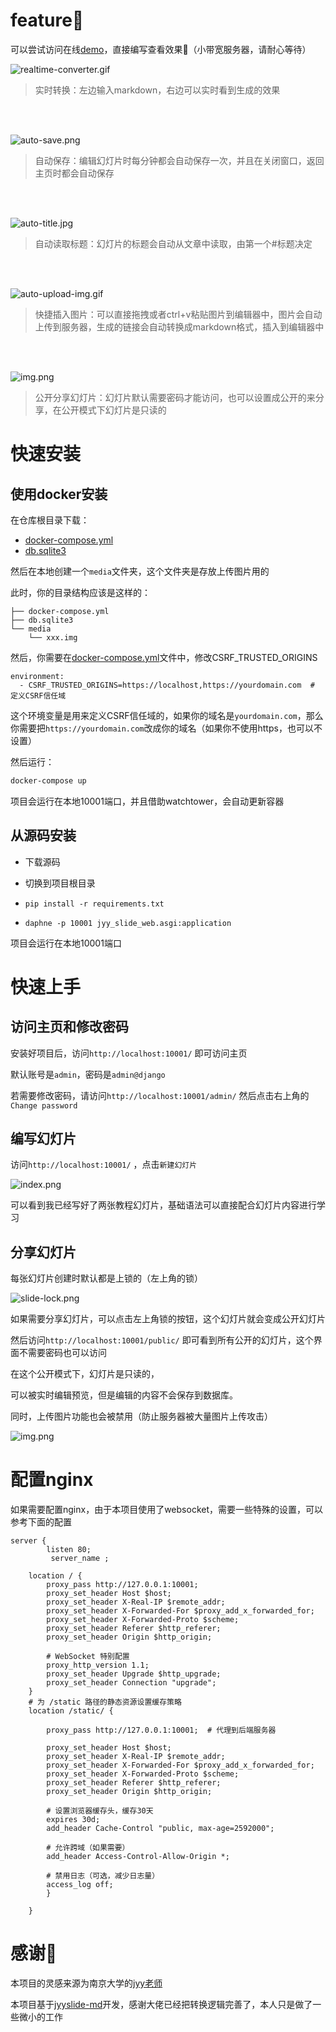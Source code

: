 # feature🚀
可以尝试访问在线[demo](http://slide.yuyu.pub/public/)，直接编写查看效果👀（小带宽服务器，请耐心等待）

![realtime-converter.gif](staticfiles/img/realtime-converter.gif)
> 实时转换：左边输入markdown，右边可以实时看到生成的效果

<br><br>

![auto-save.png](staticfiles/img/auto-save.png)
> 自动保存：编辑幻灯片时每分钟都会自动保存一次，并且在关闭窗口，返回主页时都会自动保存

<br><br>


![auto-title.jpg](staticfiles/img/auto-title.jpg)
> 自动读取标题：幻灯片的标题会自动从文章中读取，由第一个#标题决定

<br><br>


![auto-upload-img.gif](staticfiles/img/auto-upload-img.gif)
> 快捷插入图片：可以直接拖拽或者ctrl+v粘贴图片到编辑器中，图片会自动上传到服务器，生成的链接会自动转换成markdown格式，插入到编辑器中

<br><br>


![img.png](staticfiles/img/public-mode.png)
> 公开分享幻灯片：幻灯片默认需要密码才能访问，也可以设置成公开的来分享，在公开模式下幻灯片是只读的


# 快速安装

## 使用docker安装

在仓库根目录下载：

- [docker-compose.yml](docker-compose.yml)
- [db.sqlite3](db.sqlite3)

然后在本地创建一个`media`文件夹，这个文件夹是存放上传图片用的

此时，你的目录结构应该是这样的：

```
├── docker-compose.yml
├── db.sqlite3
└── media
    └── xxx.img
```
然后，你需要在[docker-compose.yml](docker-compose.yml)文件中，修改CSRF_TRUSTED_ORIGINS
```
environment:
  - CSRF_TRUSTED_ORIGINS=https://localhost,https://yourdomain.com  # 定义CSRF信任域

```
这个环境变量是用来定义CSRF信任域的，如果你的域名是`yourdomain.com`，那么你需要把`https://yourdomain.com`改成你的域名（如果你不使用https，也可以不设置）


然后运行：

```bash
docker-compose up
```

项目会运行在本地10001端口，并且借助watchtower，会自动更新容器

## 从源码安装

- 下载源码

- 切换到项目根目录

- `pip install -r requirements.txt`

- `daphne -p 10001 jyy_slide_web.asgi:application`

项目会运行在本地10001端口


# 快速上手

## 访问主页和修改密码
安装好项目后，访问`http://localhost:10001/` 即可访问主页

默认账号是`admin`，密码是`admin@django`

若需要修改密码，请访问`http://localhost:10001/admin/` 然后点击右上角的`Change password`

## 编写幻灯片
访问`http://localhost:10001/` ，点击`新建幻灯片`

![index.png](staticfiles/img/index.png)

可以看到我已经写好了两张教程幻灯片，基础语法可以直接配合幻灯片内容进行学习

## 分享幻灯片
每张幻灯片创建时默认都是上锁的（左上角的锁）

![slide-lock.png](staticfiles/img/slide-lock.png)

如果需要分享幻灯片，可以点击左上角锁的按钮，这个幻灯片就会变成公开幻灯片

然后访问`http://localhost:10001/public/` 即可看到所有公开的幻灯片，这个界面不需要密码也可以访问

在这个公开模式下，幻灯片是只读的，

可以被实时编辑预览，但是编辑的内容不会保存到数据库。

同时，上传图片功能也会被禁用（防止服务器被大量图片上传攻击）

![img.png](staticfiles/img/public-mode.png)

# 配置nginx

如果需要配置nginx，由于本项目使用了websocket，需要一些特殊的设置，可以参考下面的配置

```nginx
server {
        listen 80;
         server_name ;

    location / {
        proxy_pass http://127.0.0.1:10001;
        proxy_set_header Host $host;
        proxy_set_header X-Real-IP $remote_addr;
        proxy_set_header X-Forwarded-For $proxy_add_x_forwarded_for;
        proxy_set_header X-Forwarded-Proto $scheme;
        proxy_set_header Referer $http_referer;
        proxy_set_header Origin $http_origin;

        # WebSocket 特别配置
        proxy_http_version 1.1;
        proxy_set_header Upgrade $http_upgrade;
        proxy_set_header Connection "upgrade";
    }
    # 为 /static 路径的静态资源设置缓存策略
    location /static/ {

        proxy_pass http://127.0.0.1:10001;  # 代理到后端服务器
        
        proxy_set_header Host $host;
        proxy_set_header X-Real-IP $remote_addr;
        proxy_set_header X-Forwarded-For $proxy_add_x_forwarded_for;
        proxy_set_header X-Forwarded-Proto $scheme;
        proxy_set_header Referer $http_referer;
        proxy_set_header Origin $http_origin;
        
        # 设置浏览器缓存头，缓存30天
        expires 30d;
        add_header Cache-Control "public, max-age=2592000";

        # 允许跨域（如果需要）
        add_header Access-Control-Allow-Origin *;

        # 禁用日志（可选，减少日志量）
        access_log off;
        }
        
    }
```

# 感谢🙏

本项目的灵感来源为南京大学的[jyy老师](https://jyywiki.cn)

本项目基于[jyyslide-md](https://github.com/zweix123/jyyslide-md)开发，感谢大佬已经把转换逻辑完善了，本人只是做了一些微小的工作
